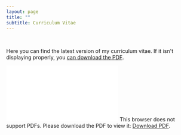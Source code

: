 ```yaml
---
layout: page
title: ""
subtitle: Curriculum Vitae
---
```


<br>

Here you can find the latest version of my curriculum vitae. If it isn't displaying properly, you [can download the PDF](/pdf/CV_2020Oct.pdf). 

<object data="/pdf/CV.pdf" type="application/pdf" width="800px" height="800px">
    <embed src="/pdf/CV.pdf">
        This browser does not support PDFs. Please download the PDF to view it: <a href="/pdf/CV.pdf">Download PDF</a>.</p>
    </embed>
</object>